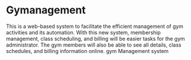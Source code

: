 # Gymanagement
This is a web-based system to facilitate the efficient management of gym activities and its automation. With this new system, membership management, class scheduling, and billing will be easier tasks for the gym administrator. The gym members will also be able to see all details, class schedules, and billing information online. 
gym Management system
